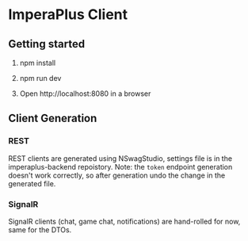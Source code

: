 # ImperaPlus Client

## Getting started

1. npm install

2. npm run dev

3. Open http://localhost:8080 in a browser

## Client Generation

### REST 

REST clients are generated using NSwagStudio, settings file is in the imperaplus-backend repoistory. Note: the `token` endpoint generation doesn't work correctly, so after generation undo the change in the generated file. 

### SignalR

SignalR clients (chat, game chat, notifications) are hand-rolled for now, same for the DTOs. 